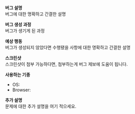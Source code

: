 **버그 설명**<br>
버그에 대한 명확하고 간결한 설명

**버그 생성 과정**<br>
버그가 생기게 된 과정

**예상 행동**<br>
버그가 생성되지 않았다면 수행됐을 사항에 대한 명확하고 간결한 설명

**스크린샷**<br>
스크린샷이 첨부 가능하다면, 첨부하는게 버그 제보에 도움이 됩니다.

**사용하는 기종**
 - OS: 
 - Browser: 

**추가 설명**<br>
문제에 대한 추가 설명을 여기 적으세요.
